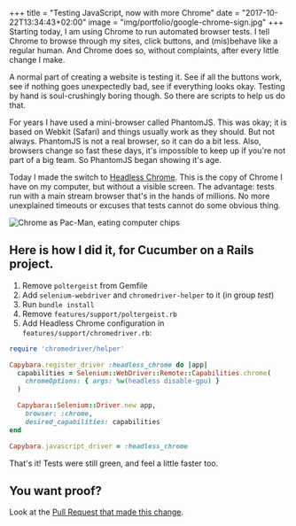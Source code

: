 +++
title = "Testing JavaScript, now with more Chrome"
date = "2017-10-22T13:34:43+02:00"
image = "img/portfolio/google-chrome-sign.jpg"
+++
Starting today, I am using Chrome to run automated browser tests. I tell Chrome
to browse through my sites, click buttons, and (mis)behave like a regular human.
And Chrome does so, without complaints, after every little change I make.

<!--more-->

A normal part of creating a website is testing it. See if all the buttons work,
see if nothing goes unexpectedly bad, see if everything looks okay. Testing by
hand is soul-crushingly boring though. So there are scripts to help us do that.

For years I have used a mini-browser called PhantomJS. This was okay; it is
based on Webkit (Safari) and things usually work as they should. But not
always. PhantomJS is not a real browser, so it can do a bit less. Also, browsers
change so fast these days, it's impossible to keep up if you're not part of
a big team. So PhantomJS began showing it's age.

Today I made the switch to [Headless Chrome](https://developers.google.com/web/updates/2017/04/headless-chrome). This is the copy of Chrome I have
on my computer, but without a visible screen. The advantage: tests run with
a main stream browser that's in the hands of millions. No more unexplained
timeouts or excuses that tests cannot do some obvious thing.

![Chrome as Pac-Man, eating computer chips][1]

## Here is how I did it, for Cucumber on a Rails project.

1. Remove `poltergeist` from Gemfile
2. Add `selenium-webdriver` and `chromedriver-helper` to it (in group *test*)
3. Run `bundle install`
4. Remove `features/support/poltergeist.rb`
5. Add Headless Chrome configuration in `features/support/chromedriver.rb`:

``` ruby
require 'chromedriver/helper'

Capybara.register_driver :headless_chrome do |app|
  capabilities = Selenium::WebDriver::Remote::Capabilities.chrome(
    chromeOptions: { args: %w(headless disable-gpu) }
  )

  Capybara::Selenium::Driver.new app,
    browser: :chrome,
    desired_capabilities: capabilities
end

Capybara.javascript_driver = :headless_chrome

```

That's it! Tests were still green, and feel a little faster too.

## You want proof?

Look at the [Pull Request that made this change](https://github.com/scrollytelling/app/pull/21/files).

[1]: /img/portfolio/chrome-pac-man-eating-computer-chips.gif

